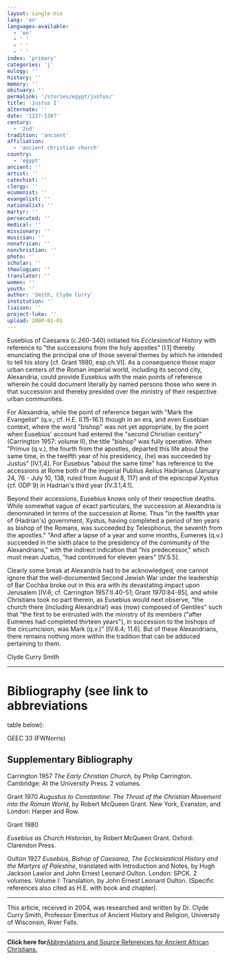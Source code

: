 ```yaml
---
layout: single-bio
lang: 'en'
languages-available:
  - 'en'
  - ' '
  - ' '
  - ' '
index: 'primary'
categories: 'j'
eulogy: ''
history: ''
memory: ''
obituary: ''
permalink: '/stories/egypt/justus/'
title: 'Justus I'
alternate: ''
date: '122?-130?'
century:
  - '2nd'
tradition: 'ancient'
affiliation:
  - 'ancient christian church'
country:
  - 'egypt'
ancient: ''
artist: ''
catechist: ''
clergy: ''
ecumenist: ''
evangelist: ''
nationalist: ''
martyr: ''
persecuted: ''
medical: ''
missionary: ''
musician: ''
nonafrican: ''
nonchristian: ''
photo: ''
scholar: ''
theologian: ''
translator: ''
women: ''
youth: ''
author: 'Smith, Clyde Curry'
institution: ''
liaison: ''
project-luke: ''
upload: 2000-01-01
---
```



Eusebius of Caesarea (c.260-340) initiated his *Ecclesiastical History* with reference to "the successions from the holy apostles" [I.1] thereby enunciating the principal one of those several themes by which he intended to tell his story [cf. Grant 1980, esp.ch.VI].  As a consequence those major urban centers of the Roman imperial world, including its second city, Alexandria, could provide Eusebius with the main points of reference wherein he could document literally by named persons those who were in that succession and thereby presided over the ministry of their respective urban communities.

For Alexandria, while the point of reference began with "Mark the Evangelist" (q.v.; cf. H.E. II.15-16.1) though in an era, and even Eusebian context, where the word "bishop" was not yet appropriate, by the point when Eusebius' account had entered the "second Christian century" (Carrington 1957: volume II), the title "bishop" was fully operative.  When "Primus (q.v.), the fourth from the apostles, departed this life about the same time, in the twelfth year of his presidency, (he) was succeeded by Justus" [IV.1,4].  For Eusebius "about the same time" has reference to the accessions at Rome both of the imperial Publius Aelius Hadrianus (January 24, 76 - July 10, 138, ruled from August 8, 117) and of the episcopal Xystus (cf. ODP 9) in Hadrian's third year [IV.3.1,4.1].

Beyond their accessions, Eusebius knows only of their respective deaths.  While somewhat vague of exact particulars, the succession at Alexandria is denominated in terms of the succession at Rome.  Thus "in the twelfth year of (Hadrian's) government, Xystus, having completed a period of ten years as bishop of the Romans, was succeeded by Telesphorus, the seventh from the apostles."  "And after a lapse of a year and some months, Eumenes (q.v.) succeeded in the sixth place to the presidency of the community of the Alexandrians," with the indirect indication that "his predecessor," which must mean Justus, "had continued for eleven years" [IV.5.5].

Clearly some break at Alexandria had to be acknowledged; one cannot ignore that the well-documented Second Jewish War under the leadership of Bar Cochba broke out in this era with its devastating impact upon Jerusalem [IV.6; cf. Carrington 1957:II.40-51; Grant 1970:84-85], and while Christians took no part therein, as Eusebius would next observe, "the church there (including Alexandria!) was (now) composed of Gentiles" such that "the first to be entrusted with the ministry of its members ("after Eumenes had completed thirteen years"), in succession to the bishops of the circumcision, was Mark (q.v.)" [IV.6.4; 11.6].  But of these Alexandrians, there remains nothing more within the tradition that can be adduced pertaining to them.

Clyde Curry Smith

---

# Bibliography (see link to abbreviations
table below):

GEEC 33 (FWNorris)

## Supplementary Bibliography

Carrington 1957
*The Early Christian Church*, by Philip Carrington.  Cambridge:  At the University Press.  2 volumes.

Grant 1970
*Augustus to Constantine:  The Thrust of the Christian Movement into the Roman World*, by Robert McQueen Grant.  New York, Evanston, and London:  Harper and Row.

Grant 1980

*Eusebius as Church Historian*, by Robert McQueen Grant. Oxford:  Clarendon Press.

Oulton 1927
*Eusebius, Bishop of Caesarea, The Ecclesiastical History and the Martyrs of Palestine*, translated with Introduction and Notes, by Hugh Jackson Lawlor and John Ernest Leonard Oulton.  London:  SPCK.  2 volumes.  Volume I:  Translation, by John Ernest Leonard Oulton.  (Specific references also cited as H.E. with book and chapter).

---

This article, received in 2004, was researched and written by Dr. Clyde Curry Smith, Professor Emeritus of Ancient History and Religion, University of Wisconsin, River Falls.

---

**Click here for**[Abbreviations and Source References for Ancient African Christians.](ccs-supplem_biblio.html)